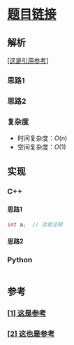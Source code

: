 # [题目链接](link)

## 解析

[[这是引用参考]](#1-这是参考)

### 思路1

### 思路2

### 复杂度

* 时间复杂度：$O(n)$
* 空间复杂度：$O(1)$

## 实现

### C++

#### 思路1

```C++
int a;  // 这是注释
```

#### 思路2

### Python

```Python

```


## 参考

###  [[1] 这是参考](link)
###  [[2] 这也是参考](link)